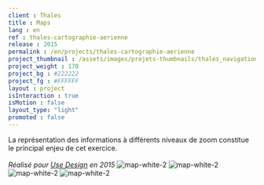 ```yaml
---
client : Thales
title : Maps
lang : en
ref : thales-cartographie-aerienne
release : 2015
permalink : /en/projects/thales-cartographie-aerienne
project_thumbnail : /assets/images/projets-thumbnails/thales_navigation_thumb.webp
project_weight : 170
project_bg : #222222
project_fg : #FFFFFF
layout : project
isInteraction : true
isMotion : false
layout_type: "light"
promoted : false
---
```

La représentation des informations à différents niveaux de zoom constitue le principal enjeu de cet exercice.
<br/><br/>
*Réalisé pour [Use Design](http://www.use-design.com) en 2015*
![map-white-2](/assets/images/projets/map-white/map-white-2.webp)
![map-white-2](/assets/images/projets/map-white/map-white-3.webp)
![map-white-2](/assets/images/projets/map-white/map-white-4.webp)
![map-white-2](/assets/images/projets/map-white/map-white-5.webp)
    
